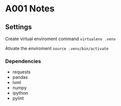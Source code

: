 # A001 Notes

## Settings
Create virtual enviroment command
`virtualenv .venv`

Ativate the enviroment
`source .venv/bin/activate`

### Dependencies
- requests
- pandas
- lxml
- numpy
- ipython
- pylint